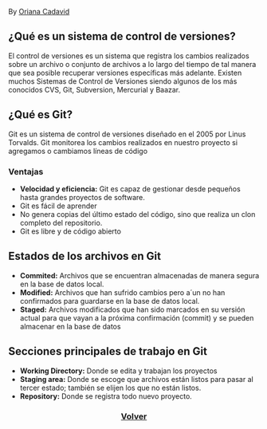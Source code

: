 By [Oriana Cadavid](https://github.com/OrianaCadavid)

## ¿Qué es un sistema de control de versiones?

El control de versiones es un sistema que registra los cambios realizados sobre un archivo o conjunto de archivos a lo largo del tiempo de tal manera que sea posible recuperar versiones específicas más adelante. Existen muchos Sistemas de Control de Versiones siendo algunos de los más conocidos CVS, Git, Subversion, Mercurial y Baazar.

## ¿Qué es Git?

Git es un sistema de control de versiones diseñado en el 2005 por Linus Torvalds. Git monitorea los cambios realizados en nuestro proyecto si agregamos o cambiamos líneas de código

### Ventajas

* __Velocidad y eficiencia:__ Git es capaz de gestionar desde pequeños hasta
grandes proyectos de software.
* Git es fácil de aprender
* No genera copias del último estado del código, sino que realiza un clon completo del repositorio.
* Git es libre y de código abierto

## Estados de los archivos en Git

* __Commited:__ Archivos que se encuentran almacenadas de manera segura en la base de datos local.
* __Modified:__ Archivos que han sufrido cambios pero a´un no han confirmados para guardarse en la base de datos local.
* __Staged:__ Archivos modificados que han sido marcados en su versión actual para que vayan a la próxima confirmación (commit) y se pueden almacenar en la base de datos

## Secciones principales de trabajo en Git
* __Working Directory:__ Donde se edita y trabajan los proyectos
* __Staging area:__ Donde se escoge que archivos están listos para pasar al tercer estado; también se elijen los que no están listos.
* __Repository:__ Donde se registra todo nuevo proyecto.


<h3><p align="center">
	<a href="./README.md">Volver</a>
</p></h3>
